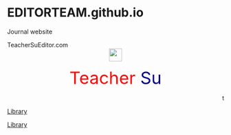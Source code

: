 # EDITORTEAM.github.io
Journal website
<!DOCTYPE html>
<html>
<head>TeacherSuEditor.com
	<title>	TeacherSuEditor Team
	<style>
@import url('https://fonts.googleapis.com/css2?family=Bebas+Neue&display=swap');
</style>
<!--<style> 
p{text-shadow: 200px 20px 30px blue;}</style>-->
</title>

</head>
<body>
<center><img src="trsu.png"style="width: 30px"></center>
<p><center><span style="color: red; font-size: 40px;"> Teacher</span><span style="color: darkblue; font-size: 40px;"> Su</span></center></p>
<marquee>teachersu                                               teacher su                                        tescher su                           </marquee>

<a target="_blank" href="http://library.teachersucenter.com/">Library</a>

<a href="#explaination">Library</a>
